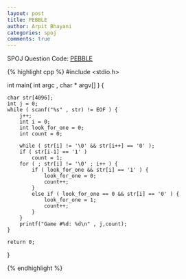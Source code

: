 ```yaml
---
layout: post
title: PEBBLE
author: Arpit Bhayani
categories: spoj
comments: true
---
```


SPOJ Question Code: [PEBBLE](http://www.spoj.com/problems/PEBBLE/)

{% highlight cpp %}
#include <stdio.h>

int main( int argc , char * argv[] ) {

	char str[4096];
	int j = 0;
	while ( scanf("%s" , str) != EOF ) {
		j++;
		int i = 0;
		int look_for_one = 0;
		int count = 0;

		while ( str[i] != '\0' && str[i++] == '0' );
		if ( str[i-1] == '1' )
			count = 1;
		for ( ; str[i] != '\0' ; i++ ) {
			if ( look_for_one && str[i] == '1' ) {
				look_for_one = 0;
				count++;
			}
			else if ( look_for_one == 0 && str[i] == '0' ) {
				look_for_one = 1;
				count++;
			}
		}
		printf("Game #%d: %d\n" , j,count);
	}

	return 0;
}

{% endhighlight %}